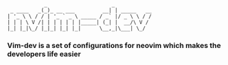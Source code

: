 ```
            _                     _            
 _ ____   _(_)_ __ ___         __| | _____   __
| '_ \ \ / / | '_ ` _ \ _____ / _` |/ _ \ \ / /
| | | \ V /| | | | | | |_____| (_| |  __/\ V / 
|_| |_|\_/ |_|_| |_| |_|      \__,_|\___| \_/  

```
  
  ### Vim-dev is a set of configurations for neovim which makes the developers life easier

